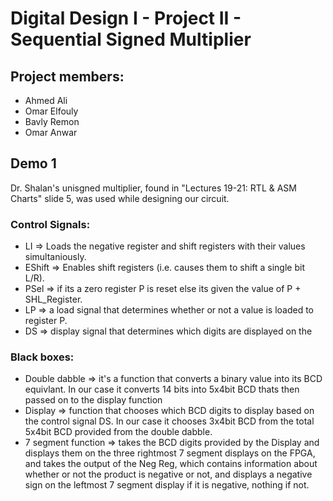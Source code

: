 # Digital Design I - Project II - Sequential Signed Multiplier
## Project members:
- Ahmed Ali
- Omar Elfouly
- Bavly Remon
- Omar Anwar

## Demo 1
Dr. Shalan's unisgned multiplier, found in "Lectures 19-21: RTL & ASM Charts" slide 5, was used while designing our circuit.

### Control Signals:
- LI => Loads the negative register and shift registers with their values simultaniously.
- EShift => Enables shift registers (i.e. causes them to shift a single bit L/R).
- PSel => if its a zero register P is reset else its given the value of P + SHL_Register.
- LP => a load signal that determines whether or not a value is loaded to register P.
- DS => display signal that determines which digits are displayed on the 

### Black boxes:
- Double dabble => it's a function that converts a binary value into its BCD equivlant. In our case it converts 14 bits into 5x4bit BCD thats then passed on to the display function
- Display => function that chooses which BCD digits to display based on the control signal DS. In our case it chooses 3x4bit BCD from the total 5x4bit BCD provided from the double dabble.
- 7 segment function => takes the BCD digits provided by the Display and displays them on the three rightmost 7 segment displays on the FPGA, and takes the output of the Neg Reg, which contains information about whether or not the product is negative or not, and displays a negative sign on the leftmost 7 segment display if it is negative, nothing if not.
